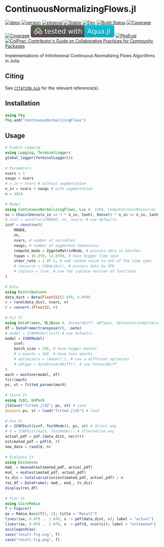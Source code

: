 # ContinuousNormalizingFlows.jl

[![deps](https://juliahub.com/docs/General/ContinuousNormalizingFlows/stable/deps.svg)](https://juliahub.com/ui/Packages/General/ContinuousNormalizingFlows?t=2)
[![version](https://juliahub.com/docs/General/ContinuousNormalizingFlows/stable/version.svg)](https://juliahub.com/ui/Packages/General/ContinuousNormalizingFlows)
[![pkgeval](https://juliahub.com/docs/General/ContinuousNormalizingFlows/stable/pkgeval.svg)](https://juliahub.com/ui/Packages/General/ContinuousNormalizingFlows)
[![Stable](https://img.shields.io/badge/docs-stable-blue.svg)](https://impICNF.github.io/ContinuousNormalizingFlows.jl/stable)
[![Dev](https://img.shields.io/badge/docs-dev-blue.svg)](https://impICNF.github.io/ContinuousNormalizingFlows.jl/dev)
[![Build Status](https://github.com/impICNF/ContinuousNormalizingFlows.jl/actions/workflows/CI.yml/badge.svg?branch=main)](https://github.com/impICNF/ContinuousNormalizingFlows.jl/actions/workflows/CI.yml?query=branch%3Amain)
[![Coverage](https://codecov.io/gh/impICNF/ContinuousNormalizingFlows.jl/branch/main/graph/badge.svg)](https://codecov.io/gh/impICNF/ContinuousNormalizingFlows.jl)
[![Coverage](https://coveralls.io/repos/github/impICNF/ContinuousNormalizingFlows.jl/badge.svg?branch=main)](https://coveralls.io/github/impICNF/ContinuousNormalizingFlows.jl?branch=main)
[![Aqua](https://raw.githubusercontent.com/JuliaTesting/Aqua.jl/master/badge.svg)](https://github.com/JuliaTesting/Aqua.jl)
[![PkgEval](https://JuliaCI.github.io/NanosoldierReports/pkgeval_badges/C/ContinuousNormalizingFlows.svg)](https://JuliaCI.github.io/NanosoldierReports/pkgeval_badges/C/ContinuousNormalizingFlows.html)
[![ColPrac: Contributor's Guide on Collaborative Practices for Community Packages](https://img.shields.io/badge/ColPrac-Contributor%27s%20Guide-blueviolet)](https://github.com/SciML/ColPrac)

Implementations of Infinitesimal Continuous Normalizing Flows Algorithms in Julia

## Citing

See [`CITATION.bib`](CITATION.bib) for the relevant reference(s).

## Installation

```julia
using Pkg
Pkg.add("ContinuousNormalizingFlows")
```

## Usage

```julia
# Enable Logging
using Logging, TerminalLoggers
global_logger(TerminalLogger())

# Parameters
nvars = 1
naugs = nvars
# n_in = nvars # without augmentation
n_in = nvars + naugs # with augmentation
n = 1024

# Model
using ContinuousNormalizingFlows, Lux #, CUDA, ComputationalResources
nn = Chain(Dense(n_in => 3 * n_in, tanh), Dense(3 * n_in => n_in, tanh))
# icnf = construct(RNODE, nn, nvars) # use defaults
icnf = construct(
    RNODE,
    nn,
    nvars, # number of variables
    naugs; # number of augmented dimensions
    compute_mode = ZygoteMatrixMode, # process data in batches
    tspan = (0.0f0, 13.0f0), # have bigger time span
    steer_rate = 1.0f-1, # add random noise to end of the time span
    # resource = CUDALibs(), # process data by GPU
    # inplace = true, # use the inplace version of functions
)

# Data
using Distributions
data_dist = Beta{Float32}(2.0f0, 4.0f0)
r = rand(data_dist, nvars, n)
r = convert.(Float32, r)

# Fit It
using DataFrames, MLJBase #, ForwardDiff, ADTypes, OptimizationOptimisers
df = DataFrame(transpose(r), :auto)
# model = ICNFModel(icnf) # use defaults
model = ICNFModel(
    icnf;
    batch_size = 256, # have bigger batchs
    # n_epochs = 100, # have less epochs
    # optimizers = (Adam(),), # use a different optimizer
    # adtype = AutoForwardDiff(), # use ForwardDiff
)
mach = machine(model, df)
fit!(mach)
ps, st = fitted_params(mach)

# Store It
using JLD2, UnPack
jldsave("fitted.jld2"; ps, st) # save
@unpack ps, st = load("fitted.jld2") # load

# Use It
d = ICNFDist(icnf, TestMode(), ps, st) # direct way
# d = ICNFDist(mach, TestMode()) # alternative way
actual_pdf = pdf.(data_dist, vec(r))
estimated_pdf = pdf(d, r)
new_data = rand(d, n)

# Evaluate It
using Distances
mad_ = meanad(estimated_pdf, actual_pdf)
msd_ = msd(estimated_pdf, actual_pdf)
tv_dis = totalvariation(estimated_pdf, actual_pdf) / n
res_df = DataFrame(; mad_, msd_, tv_dis)
display(res_df)

# Plot It
using CairoMakie
f = Figure()
ax = Makie.Axis(f[1, 1]; title = "Result")
lines!(ax, 0.0f0 .. 1.0f0, x -> pdf(data_dist, x); label = "actual")
lines!(ax, 0.0f0 .. 1.0f0, x -> pdf(d, vcat(x)); label = "estimated")
axislegend(ax)
save("result-fig.svg", f)
save("result-fig.png", f)
```
